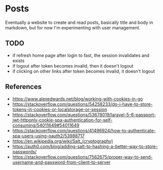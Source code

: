 # Posts

Eventually a website to create and read posts, basically title and body in
markdown, but for now I'm experimenting with user management.

## TODO

- if refresh home page after login to fast, the session invalidates and exists
- if logout after token becomes invalid, then it doesn't logout
- if clicking on other links after token becomes invalid, it doesn't logout

## References

- https://www.alexedwards.net/blog/working-with-cookies-in-go
- https://stackoverflow.com/questions/54258233/do-i-have-to-store-tokens-in-cookies-or-localstorage-or-session
- https://stackoverflow.com/questions/53678019/laravel-5-6-passport-jwt-httponly-cookie-spa-authentication-for-self-consuming/54011649#54011649
- https://stackoverflow.com/questions/41496924/how-to-authenticate-spa-users-using-oauth2/53988717
- https://en.wikipedia.org/wiki/Salt_(cryptography)
- https://auth0.com/blog/adding-salt-to-hashing-a-better-way-to-store-passwords/
- https://stackoverflow.com/questions/7562675/proper-way-to-send-username-and-password-from-client-to-server
